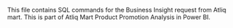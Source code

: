 This file contains SQL commands for the Business Insight request from Atliq mart.
This is part of Atliq Mart Product Promotion Analysis in Power BI.
